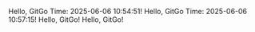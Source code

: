 
Hello, GitGo Time: 2025-06-06 10:54:51! 
Hello, GitGo Time: 2025-06-06 10:57:15! 
Hello, GitGo!
Hello, GitGo!
